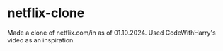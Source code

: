 # netflix-clone
Made a clone of netflix.com/in as of 01.10.2024. Used CodeWithHarry's video as an inspiration.
